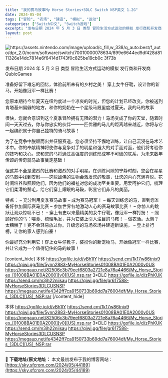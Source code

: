 ```yaml
---
title: "我的赛马故事My Horse Stories+3DLC Switch NSP英文 1.2G"
date: 2024-05-04
tags: ["冒险", "农场", "建造", "模拟", "运动"]
categories: ["Switch中文", "Switch游戏"]
excerpt: "发布日期 2024 年 5 月 3 日 类型 冒险生活方式运动的模拟 发行商和开发商 QubicGames 准备好留下难忘的回忆，体验前所未有的乡村之美！ 穿上女牛仔靴，设计你的新马，开始像冠军一样比赛！ 您原本期待今年夏天在纽约度过一个凉爽的时光，但您的计划已经改变。你被送到肯塔基州偏僻的地方，和&hellip;"
layout: post
---
```


<img class="aligncenter" src="https://sky.sfcrom.com/wp-content/uploads/2024/05/20240504230154-c54ed.jpeg" alt="https://assets.nintendo.com/image/upload/c_fill,w_338/q_auto:best/f_auto/dpr_2.0/ncom/software/switch/70010000078634/899e6644ed9df428d8111326e14dc7814e6f6414d1743f0c825be19cb0c 3f73b" />

发布日期 2024 年 5 月 3 日
类型 冒险生活方式运动的模拟
发行商和开发商 QubicGames

准备好留下难忘的回忆，体验前所未有的乡村之美！
穿上女牛仔靴，设计你的新马，开始像冠军一样比赛！

您原本期待今年夏天在纽约度过一个凉爽的时光，但您的计划已经改变。你被送到肯塔基州偏僻的地方，和你的奶奶在一个星级马厩里度过夏天。我的马的故事

很快，您就会意识到这个夏季冒险拥有无限的潜力！马场变成了你的天堂，随着时间一天天过去，你与你忠实的伙伴——一匹优雅的马儿的距离越来越近，你将与它一起编织属于你自己独特的骑马故事！

为了在竞争中脱颖而出并征服赛道，您必须坚持不懈地训练，让自己沉浸在马术艺术中。你的奉献精神将使你与竞争对手的明星和强大的对手面对面，他们将考验你的技巧和决心。您和您的马将通过高强度的训练形成牢不可破的联系，为未来数年传颂的传奇骑马故事奠定基础！

但这并不全是激烈的比赛和激烈的对手明星。在训练间隙的宁静时刻，您会在星星的马厩中找到安慰——这些雄伟的生物会激发您的敬畏，让您的内心充满喜悦。花时间培养和照顾他们，因为他们的福祉对您的成功至关重要。用爱呵护它们，梳理它们柔滑的鬃毛，给它们穿上耀眼的马鞍，彰显它们非凡的美丽。

特点：
– 充分利用夏季赛马故事 – 成为赛马冠军！
– 每天训练您的马，直到您准备好参加国际赛马比赛
– 参加世界各地激动人心的赛马故事比赛！
– 你惊人的跳跃让观众惊叹不已！
– 穿上有史以来最精美的女牛仔靴，像冠军一样打扮！
– 照顾好你的马：喂食、梳理毛发，并为它装上引人注目的马鞍！
– 做农活。太懒？太糟糕了！克不会轻易放过你。升级您的马场农场并建造新设施。
– 登上排行榜，让你的家人感到自豪！

你最好充分利用它！穿上女牛仔靴子，装扮你的新宠物马，开始像冠军一样比赛，并让它成为一个值得记住的马的故事！

[content_hide]
本体
https://gofile.io/d/vBh1lY
https://send.cm/1k17w86tnix9
https://qiwi.gg/file/5ynn2883-MyHorseStories01008BA01E0A2000v0US
https://megaup.net/82506c3b79eef6803a2721e8a76a4466/My_Horse_Stories_[01008BA01E0A2000][v0][US].nsp.rar
3*DLC
https://gofile.io/d/zPhKUK
https://send.cm/m3jh22niisau
https://qiwi.gg/file/gr617588-MyHorseStories3DLCUSNSP
https://megaup.net/fe4342ff7ca9150733b69dd7a76004df/My_Horse_Stories_[3DLC][US]_NSP.rar
[/content_hide]

<!--wechatfans start-->
本体
https://gofile.io/d/vBh1lY
https://send.cm/1k17w86tnix9
https://qiwi.gg/file/5ynn2883-MyHorseStories01008BA01E0A2000v0US
https://megaup.net/82506c3b79eef6803a2721e8a76a4466/My_Horse_Stories_[01008BA01E0A2000][v0][US].nsp.rar
3*DLC
https://gofile.io/d/zPhKUK
https://send.cm/m3jh22niisau
https://qiwi.gg/file/gr617588-MyHorseStories3DLCUSNSP
https://megaup.net/fe4342ff7ca9150733b69dd7a76004df/My_Horse_Stories_[3DLC][US]_NSP.rar
<!--wechatfans end-->

---
📖 **下载地址/原文地址：** 本文最初发布于我的博客网站：[https://sky.sfcrom.com/2024/05/44189](https://sky.sfcrom.com/2024/05/44189)
